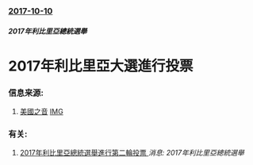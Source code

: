 ### [2017-10-10](/news/2017/10/10/index.md)

##### 2017年利比里亞總統選舉
# 2017年利比里亞大選進行投票 




### 信息来源:

1. [美國之音](https://www.voachinese.com/a/LIBERIA-ELECTIONS/4063828.html) [IMG](https://gdb.voanews.com/D52CAD3B-8564-4C60-9F32-503D31E0C0D8_w1200_r1_s.jpg)

### 有关:

1. [2017年利比里亞總統選舉進行第二輪投票 ](/zh/news/2017/12/26/2017年利比里亞總統選舉進行第二輪投票.md) _消息: 2017年利比里亞總統選舉_
